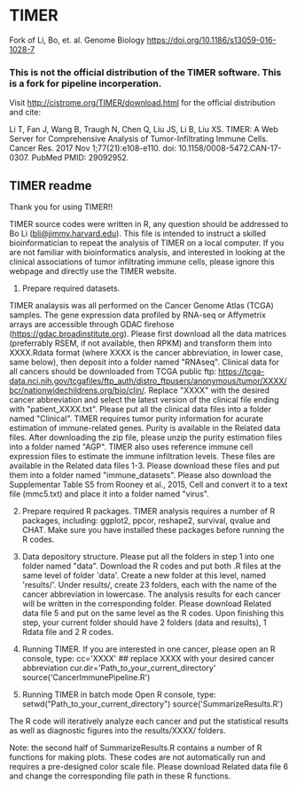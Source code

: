 # TIMER
Fork of Li, Bo, et. al. Genome Biology https://doi.org/10.1186/s13059-016-1028-7

### This is not the official distribution of the TIMER software.  This is a fork for pipeline incorperation.  

Visit http://cistrome.org/TIMER/download.html for the official distribution and cite:

Li T, Fan J, Wang B, Traugh N, Chen Q, Liu JS, Li B, Liu XS. TIMER: A Web
Server for Comprehensive Analysis of Tumor-Infiltrating Immune Cells. Cancer Res.
2017 Nov 1;77(21):e108-e110. doi: 10.1158/0008-5472.CAN-17-0307. PubMed PMID:
29092952.

## TIMER readme

Thank you for using TIMER!!

TIMER source codes were written in R, any question should be addressed to Bo Li (bli@jimmy.harvard.edu). This file is intended to instruct a skilled bioinformatician to repeat the analysis of TIMER on a local computer. If you are not familiar with bioinformatics analysis, and interested in looking at the clinical associations of tumor infiltrating immune cells, please ignore this webpage and directly use the TIMER website.

1. Prepare required datasets.

TIMER analaysis was all performed on the Cancer Genome Atlas (TCGA) samples. The gene expression data profiled by RNA-seq or Affymetrix arrays are accessible through GDAC firehose (https://gdac.broadinstitute.org). Please first download all the data matrices (preferrably RSEM, if not available, then RPKM) and transform them into XXXX.Rdata format (where XXXX is the cancer abbreviation, in lower case, same below), then deposit into a folder named "RNAseq". Clinical data for all cancers should be downloaded from TCGA public ftp: https://tcga-data.nci.nih.gov/tcgafiles/ftp_auth/distro_ftpusers/anonymous/tumor/XXXX/bcr/nationwidechildrens.org/bio/clin/. Replace "XXXX" with the desired cancer abbreviation and select the latest version of the clinical file ending with "patient_XXXX.txt". Please put all the clinical data files into a folder named "Clinical". TIMER requires tumor purity information for acurate estimation of immune-related genes. Purity is available in the Related data files. After downloading the zip file, please unzip the purity estimation files into a folder named "AGP". TIMER also uses reference immune cell expression files to estimate the immune infiltration levels. These files are available in the Related data files 1-3. Please download these files and put them into a folder named "immune_datasets". Please also download the Supplementar Table S5 from Rooney et al., 2015, Cell and convert it to a text file (mmc5.txt) and place it into a folder named "virus". 

2. Prepare required R packages.
TIMER analysis requires a number of R packages, including: ggplot2, ppcor, reshape2, survival, qvalue and CHAT. Make sure you have installed these packages before running the R codes.

3. Data depository structure.
Please put all the folders in step 1 into one folder named "data". Download the R codes and put both .R files at the same level of folder 'data'. Create a new folder at this level, named 'results/'. Under results/, create 23 folders, each with the name of the cancer abbreviation in lowercase. The analysis results for each cancer will be written in the corresponding folder. Please download Related data file 5 and put on the same level as the R codes. Upon finishing this step, your current folder should have 2 folders (data and results), 1 Rdata file and 2 R codes.

4. Running TIMER.
If you are interested in one cancer, please open an R console, type:
cc='XXXX'	## replace XXXX with your desired cancer abbreviation
cur.dir='Path_to_your_current_directory'
source('CancerImmunePipeline.R')

5. Running TIMER in batch mode
Open R console, type:
setwd("Path_to_your_current_directory")
source('SummarizeResults.R')

The R code will iteratively analyze each cancer and put the statistical results as well as diagnostic figures into the results/XXXX/ folders.

Note: the second half of SummarizeResults.R contains a number of R functions for making plots. These codes are not automatically run and requires a pre-designed color scale file. Please download Related data file 6 and change the corresponding file path in these R functions. 

